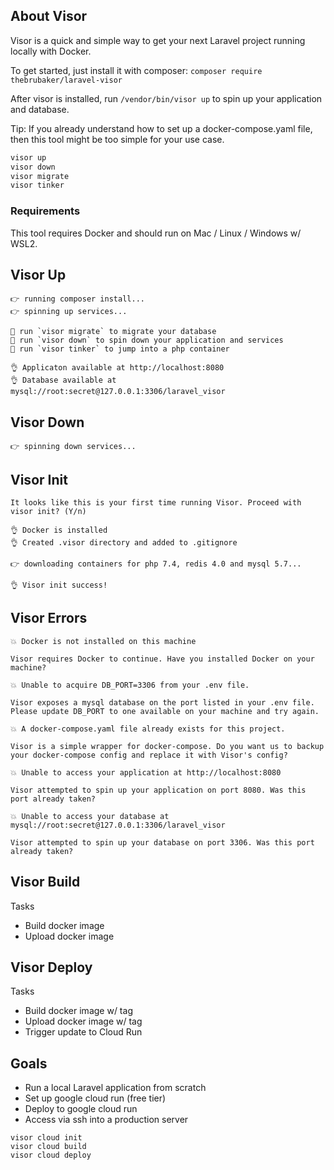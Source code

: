 ## About Visor

Visor is a quick and simple way to get your next Laravel project running locally with Docker.

To get started, just install it with composer: `composer require thebrubaker/laravel-visor`

After visor is installed, run `/vendor/bin/visor up` to spin up your application and database.

Tip: If you already understand how to set up a docker-compose.yaml file, then this tool might be too simple for your use case.

```bash
visor up
visor down
visor migrate
visor tinker
```

### Requirements

This tool requires Docker and should run on Mac / Linux / Windows w/ WSL2.

## Visor Up

```
👉 running composer install...
👉 spinning up services...

💪 run `visor migrate` to migrate your database
💪 run `visor down` to spin down your application and services
💪 run `visor tinker` to jump into a php container

👌 Applicaton available at http://localhost:8080
👌 Database available at mysql://root:secret@127.0.0.1:3306/laravel_visor
```

## Visor Down

```
👉 spinning down services...
```

## Visor Init

```
It looks like this is your first time running Visor. Proceed with visor init? (Y/n)

👌 Docker is installed
👌 Created .visor directory and added to .gitignore

👉 downloading containers for php 7.4, redis 4.0 and mysql 5.7...

👌 Visor init success!
```

## Visor Errors

```
💥 Docker is not installed on this machine

Visor requires Docker to continue. Have you installed Docker on your machine?

💥 Unable to acquire DB_PORT=3306 from your .env file.

Visor exposes a mysql database on the port listed in your .env file. Please update DB_PORT to one available on your machine and try again.

💥 A docker-compose.yaml file already exists for this project.

Visor is a simple wrapper for docker-compose. Do you want us to backup your docker-compose config and replace it with Visor's config?

💥 Unable to access your application at http://localhost:8080

Visor attempted to spin up your application on port 8080. Was this port already taken?

💥 Unable to access your database at mysql://root:secret@127.0.0.1:3306/laravel_visor

Visor attempted to spin up your database on port 3306. Was this port already taken?
```

## Visor Build

Tasks

- Build docker image
- Upload docker image

## Visor Deploy

Tasks

- Build docker image w/ tag
- Upload docker image w/ tag
- Trigger update to Cloud Run

## Goals

- Run a local Laravel application from scratch
- Set up google cloud run (free tier)
- Deploy to google cloud run
- Access via ssh into a production server

```
visor cloud init
visor cloud build
visor cloud deploy
```
